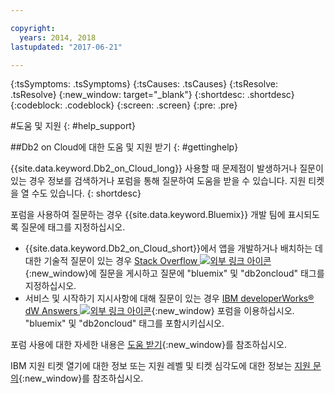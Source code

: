 ```yaml
---

copyright:
  years: 2014, 2018
lastupdated: "2017-06-21"

---
```


<!-- Attribute definitions --> 
{:tsSymptoms: .tsSymptoms} 
{:tsCauses: .tsCauses} 
{:tsResolve: .tsResolve} 
{:new_window: target="_blank"}
{:shortdesc: .shortdesc}
{:codeblock: .codeblock}
{:screen: .screen}
{:pre: .pre}

#도움 및 지원
{: #help_support}

##Db2 on Cloud에 대한 도움 및 지원 받기
{: #gettinghelp}

{{site.data.keyword.Db2_on_Cloud_long}} 사용할 때 문제점이 발생하거나 질문이 있는 경우 정보를 검색하거나 포럼을 통해 질문하여 도움을 받을 수 있습니다. 지원 티켓을 열 수도 있습니다.
{: shortdesc}

포럼을 사용하여 질문하는 경우 {{site.data.keyword.Bluemix}} 개발 팀에 표시되도록 질문에 태그를 지정하십시오.

* {{site.data.keyword.Db2_on_Cloud_short}}에서 앱을 개발하거나 배치하는 데 대한 기술적 질문이 있는 경우 [Stack Overflow ![외부 링크 아이콘](../../icons/launch-glyph.svg "외부 링크 아이콘")](https://stackoverflow.com/questions/ask/advice?){:new_window}에 질문을 게시하고 질문에 "bluemix" 및 "db2oncloud" 태그를 지정하십시오.
* 서비스 및 시작하기 지시사항에 대해 질문이 있는 경우 [IBM developerWorks® dW Answers ![외부 링크 아이콘](../../icons/launch-glyph.svg "외부 링크 아이콘")](https://developer.ibm.com/answers/questions/ask/?smartspace=bluemix){:new_window} 포럼을 이용하십시오. "bluemix" 및 "db2oncloud" 태그를 포함시키십시오.

포럼 사용에 대한 자세한 내용은 [도움 받기](/docs/support/index.html#getting-help){:new_window}를 참조하십시오.

IBM 지원 티켓 열기에 대한 정보 또는 지원 레벨 및 티켓 심각도에 대한 정보는 [지원 문의](/docs/support/index.html#contacting-support){:new_window}를 참조하십시오.



